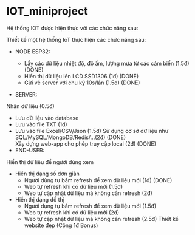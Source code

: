 # IOT_miniproject

Hệ thống IOT được hiện thực với các chức năng sau:

Thiết kế một hệ thống IoT thực hiện các chức năng sau:

- NODE ESP32:

  - Lấy các dữ liệu nhiệt độ, độ ẩm, lượng mưa từ các cảm biến (1.5đ) (DONE)
  - Hiển thị dữ liệu lên LCD SSD1306 (1đ) (DONE)
  - Gửi về server với chu kỳ 10s/lần (1.5đ) (DONE)
- SERVER:

Nhận dữ liệu (0.5đ)
  - Lưu dữ liệu vào database
  - Lưu vào file TXT (1đ)
  - Lưu vào file Excel/CSV/Json (1.5đ)
Sử dụng cơ sở dữ liệu như SQL/MySQL/MongoDB/Redis/...(2đ) (DONE) <br>
Xây dựng web-app cho phép truy cập local (2đ) (DONE)
- END-USER:

Hiển thị dữ liệu để người dùng xem
  - Hiển thị dạng số đơn giản
    - Người dùng tự bấm refresh để xem dữ liệu mới (1đ) (DONE)
    - Web tự refresh khi có dữ liệu mới (1.5đ)
    - Web tự cập nhật dữ liệu mà không cần refresh (2đ)
  - Hiển thị dạng đồ thị
    - Người dụng tự bấm refresh để xem dữ liệu mới (1.5đ)
    - Web tự refresh khi có dữ liệu mới (2đ)
    - Web tự cập nhật dữ liệu mà không cần refresh (2.5đ)
Thiết kế website đẹp (Cộng 1đ Bonus)
